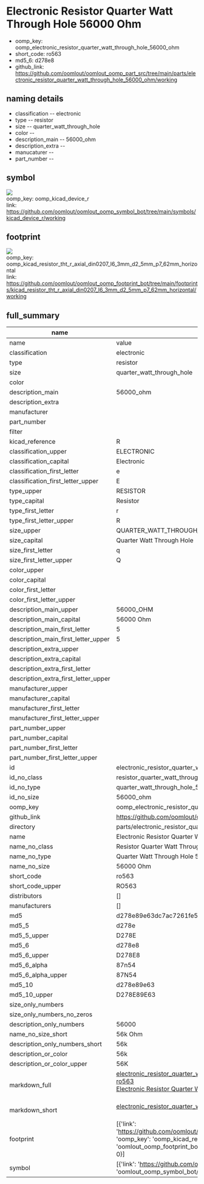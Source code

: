 # Electronic Resistor Quarter Watt Through Hole 56000 Ohm

  
* oomp_key: oomp_electronic_resistor_quarter_watt_through_hole_56000_ohm 
* short_code: ro563
* md5_6: d278e8  
* github_link: https://github.com/oomlout/oomlout_oomp_part_src/tree/main/parts/electronic_resistor_quarter_watt_through_hole_56000_ohm/working  
## naming details
* classification -- electronic
* type -- resistor
* size -- quarter_watt_through_hole
* color -- 
* description_main -- 56000_ohm
* description_extra -- 
* manucaturer -- 
* part_number -- 



## symbol

![](symbol/{index}}/working/working_600.png)  
oomp_key: oomp_kicad_device_r  
link: https://github.com/oomlout/oomlout_oomp_symbol_bot/tree/main/symbols/kicad_device_r/working  

## footprint

![](footprint/{index}/working/working_600.png)  
oomp_key: oomp_kicad_resistor_tht_r_axial_din0207_l6_3mm_d2_5mm_p7_62mm_horizontal  
link: https://github.com/oomlout/oomlout_oomp_footprint_bot/tree/main/footprints/kicad_resistor_tht_r_axial_din0207_l6_3mm_d2_5mm_p7_62mm_horizontal/working  

## full_summary
| name | value | 
| --- | --- | 
| name | value | 
| classification | electronic | 
| type | resistor | 
| size | quarter_watt_through_hole | 
| color |  | 
| description_main | 56000_ohm | 
| description_extra |  | 
| manufacturer |  | 
| part_number |  | 
| filter |  | 
| kicad_reference | R | 
| classification_upper | ELECTRONIC | 
| classification_capital | Electronic | 
| classification_first_letter | e | 
| classification_first_letter_upper | E | 
| type_upper | RESISTOR | 
| type_capital | Resistor | 
| type_first_letter | r | 
| type_first_letter_upper | R | 
| size_upper | QUARTER_WATT_THROUGH_HOLE | 
| size_capital | Quarter Watt Through Hole | 
| size_first_letter | q | 
| size_first_letter_upper | Q | 
| color_upper |  | 
| color_capital |  | 
| color_first_letter |  | 
| color_first_letter_upper |  | 
| description_main_upper | 56000_OHM | 
| description_main_capital | 56000 Ohm | 
| description_main_first_letter | 5 | 
| description_main_first_letter_upper | 5 | 
| description_extra_upper |  | 
| description_extra_capital |  | 
| description_extra_first_letter |  | 
| description_extra_first_letter_upper |  | 
| manufacturer_upper |  | 
| manufacturer_capital |  | 
| manufacturer_first_letter |  | 
| manufacturer_first_letter_upper |  | 
| part_number_upper |  | 
| part_number_capital |  | 
| part_number_first_letter |  | 
| part_number_first_letter_upper |  | 
| id | electronic_resistor_quarter_watt_through_hole_56000_ohm | 
| id_no_class | resistor_quarter_watt_through_hole_56000_ohm | 
| id_no_type | quarter_watt_through_hole_56000_ohm | 
| id_no_size | 56000_ohm | 
| oomp_key | oomp_electronic_resistor_quarter_watt_through_hole_56000_ohm | 
| github_link | https://github.com/oomlout/oomlout_oomp_part_src/tree/main/parts/electronic_resistor_quarter_watt_through_hole_56000_ohm/working | 
| directory | parts/electronic_resistor_quarter_watt_through_hole_56000_ohm | 
| name | Electronic Resistor Quarter Watt Through Hole 56000 Ohm | 
| name_no_class | Resistor Quarter Watt Through Hole 56000 Ohm | 
| name_no_type | Quarter Watt Through Hole 56000 Ohm | 
| name_no_size | 56000 Ohm | 
| short_code | ro563 | 
| short_code_upper | RO563 | 
| distributors | [] | 
| manufacturers | [] | 
| md5 | d278e89e63dc7ac7261fe5e9deb1a14c | 
| md5_5 | d278e | 
| md5_5_upper | D278E | 
| md5_6 | d278e8 | 
| md5_6_upper | D278E8 | 
| md5_6_alpha | 87n54 | 
| md5_6_alpha_upper | 87N54 | 
| md5_10 | d278e89e63 | 
| md5_10_upper | D278E89E63 | 
| size_only_numbers |  | 
| size_only_numbers_no_zeros |  | 
| description_only_numbers | 56000 | 
| name_no_size_short | 56k Ohm | 
| description_only_numbers_short | 56k | 
| description_or_color | 56k | 
| description_or_color_upper | 56K | 
| markdown_full | [electronic_resistor_quarter_watt_through_hole_56000_ohm](https://github.com/oomlout/oomlout_oomp_part_src/tree/main/parts/electronic_resistor_quarter_watt_through_hole_56000_ohm/working)<br>[ro563](https://github.com/oomlout/oomlout_oomp_part_src/tree/main/parts/electronic_resistor_quarter_watt_through_hole_56000_ohm/working)<br>[Electronic Resistor Quarter Watt Through Hole 56000 Ohm](https://github.com/oomlout/oomlout_oomp_part_src/tree/main/parts/electronic_resistor_quarter_watt_through_hole_56000_ohm/working)<br><br> | 
| markdown_short | [electronic_resistor_quarter_watt_through_hole_56000_ohm](https://github.com/oomlout/oomlout_oomp_part_src/tree/main/parts/electronic_resistor_quarter_watt_through_hole_56000_ohm/working)<br><br> | 
| footprint | [{'link': 'https://github.com/oomlout/oomlout_oomp_footprint_bot/tree/main/foootprntss/kicad_resistor_tht_r_axial_din0207_l6_3mm_d2_5mm_p7_62mm_horizontal', 'oomp_key': 'oomp_kicad_resistor_tht_r_axial_din0207_l6_3mm_d2_5mm_p7_62mm_horizontal', 'directory': 'oomlout_oomp_footprint_bot/footprints/kicad_resistor_tht_r_axial_din0207_l6_3mm_d2_5mm_p7_62mm_horizontal//working/working.kicad_mod', 'index': 0}] | 
| symbol | [{'link': 'https://github.com/oomlout/oomlout_oomp_symbol_bot/tree/main/symbols/kicad_device_r', 'oomp_key': 'oomp_kicad_device_r', 'directory': 'oomlout_oomp_symbol_bot/symbols/kicad_device_r//working/working.kicad_sym', 'index': 0}] | 
